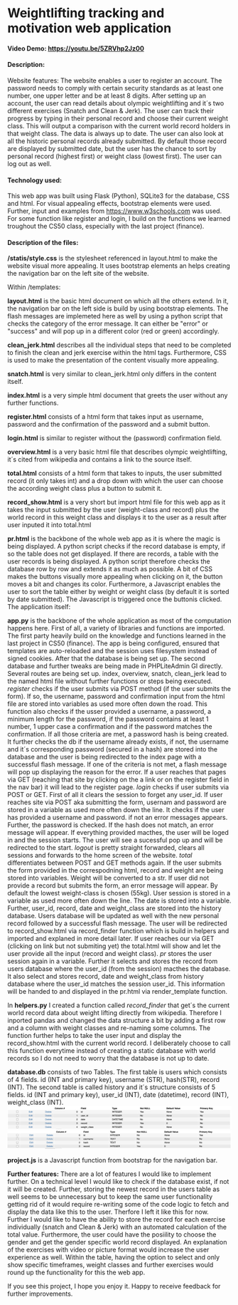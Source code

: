 # Weightlifting tracking and motivation web application
#### Video Demo:  <https://youtu.be/5ZRVhp2Jz00>
#### Description:
Website features:
The website enables a user to register an account.
The password needs to comply with certain security standards as at least one number, one upper letter and be at least 8 digits.
After setting up an account, the user can read details about olympic weightlifting and it´s two different exercises (Snatch and Clean & Jerk).
The user can track their progress by typing in their personal record and choose their current weight class.
This will output a comparison with the current world record holders in that weight class. The data is always up to date.
The user can also look at all the historic personal records already submitted. By default those record are displayed by submitted date, but the user has the chance to sort by personal record (highest first) or weight class (lowest first).
The user can log out as well.

#### Technology used:
This web app was built using Flask (Python), SQLite3 for the database, CSS and html.
For visual appealing effects, bootstrap elements were used.
Further, input and examples from https://www.w3schools.com was used.
For some function like register and login, I build on the functions we learned troughout the CS50 class, especially with the last project (finance).

#### Description of the files:
**/statis/style.css** is the stylesheet referenced in layout.html to make the website visual more appealing. It uses bootstrap elements an helps creating the navigation bar on the left site of the website.

Within /templates:

**layout.html** is the basic html document on which all the others extend. In it, the navigation bar on the left side is build by using bootstrap elements. The flash messages are implemeted here as well by using a python script that checks the category of the error message. It can either be "error" or "success" and will pop up in a different color (red or green) accordingly.

**clean_jerk.html** describes all the individual steps that need to be completed to finish the clean and jerk exercise within the html tags. Furthermore, CSS is used to make the presentation of the content visually more appealing.

**snatch.html** is very similar to clean_jerk.html only differs in the content itself.

**index.html** is a very simple html document that greets the user without any further functions.

**register.html** consists of a html form that takes input as username, password and the confirmation of the password and a submit button.

**login.html** is similar to register without the (password) confirmation field.

**overview.html** is a very basic html file that describes olympic weightlifting, it´s cited from wikipedia and contains a link to the source itself.

**total.html** consists of a html form that takes to inputs, the user submitted record (it only takes int) and a drop down with which the user can choose the according weight class plus a button to submit it.

**record_show.html** is a very short but import html file for this web app as it takes the input submitted by the user (weight-class and record) plus the world record in this weight class and displays it to the user as a result after user inputed it into total.html

**pr.html** is the backbone of the whole web app as it is where the magic is being displayed. A python script checks if the record database is empty, if so the table does not get displayed. If there are records, a table with the user records is being displayed. A python script therefore checks the database row by row and extends it as much as possible. A bit of CSS makes the buttons visually more appealing when clicking on it, the button moves a bit and changes its color. Furthermore, a Javascript enables the user to sort the table either by weight or weight class (by default it is sorted by date submitted). The Javascript is triggered once the buttonis clicked.
The application itself:

**app.py** is the backbone of the whole application as most of the computation happens here. First of all, a variety of libraries and functions are imported. The first party heavily build on the knowledge and functions learned in the last project in CS50 (finance). The app is being configured, ensured that templates are auto-reloaded and the session uses filesystem instead of signed cookies.
After that the database is being set up. The second database and further tweaks are being made in PHPLiteAdmin GI directly. Several routes are being set up. index, overview, snatch, clean_jerk lead to the named html file without further functions or steps being executed.
*register* checks if the user submits via POST method (if the user submits the form). If so, the username, password and confirmation input from the html file are stored into variables as used more often down the road. This function also checks if the usser provided a username, a password, a minimum length for the password, if the password contains at least 1 number, 1 upper case a confirmation and if the password matches the confirmation. If all those criteria are met, a password hash is being created. It further checks the db if the username already exists, if not, the username and it´s corresponding password (secured in a hash) are stored into the database and the user is being redirected to the index page with a successful flash message. If one of the criteria is not met, a flash message will pop up displaying the reason for the error.
If a user reaches that pages via GET (reaching that site by clicking on the a link or on the register field in the nav bar) it will lead to the register page.
*login* checks if user submits via POST or GET. First of all it clears the session to forget any user_id. If user reaches site via POST aka submitting the form, usernam and password are stored in a variable as used more often down the line. It checks if the user has provided a username and password. if not an error messages appears. Further, the password is checked. If the hash does not match, an error message will appear. If everything provided macthes, the user will be loged in and the session starts. The user will see a sucessful pop up and will be redirected to the start.
*logout* is pretty straight forwarded, clears all sessions and forwards to the home screen of the website.
*total* differentiates between POST and GET methods again. If the user submits the form provided in the correspodning html, record and weight are being stored into variables. Weight will be converted to a str. If user did not provide a record but submits the form, an error message will appear. By default the lowest weight-class is chosen (55kg). User session is stored in a variable as used more often down the line. The date is stored into a variable. Further, user_id, record, date and weight_class are stored into the history database. Users database will be updated as well with the new personal record followed by a successful flash message. The user will be redirected to record_show.html via record_finder function which is build in helpers and imported and explaned in more detail later. If user reaches our via GET (clicking on link but not submiting yet) the total.html will show and let the user provide all the input (record and weight class).
*pr* stores the user session again in a variable. Further it selects and stores the record from users database where the user_id (from the session) macthes the database. It also select and stores record, date and weight_class from history database where the user_id matches the session user_id. This information will be handed to and displayed in the pr.html via render_template function.

In **helpers.py** I created a function called *record_finder* that get´s the current world record data about weight lifting directly from wikipedia. Therefore I inported pandas and changed the data structure a bit by adding a first row and a column with weight classes and re-naming some columns. The function further helps to take the user input and display the record_show.html with the current world record. I deliberately choose to call this function everytime instead of creating a static database with world records so I do not need to worry that the database is not up to date.

**database.db** consists of two Tables. The first table is users which consists of 4 fields. id (INT and primary key), username (STR), hash(STR), record (INT). The second table is called history and it´s structure consists of 5 fields. id (INT and primary key), user_id (INT), date (datetime), record (INT), weight_class (INT).
![history table database](history_table.png)
![users table database](user_table.png)

**project.js** is a Javascript function from bootstrap for the navigation bar.

**Further features:**
There are a lot of features I would like to implement further.
On a technical level I would like to check if the database exist, if not it will be created. Further, storing the newest record in the users table as well seems to be unnecessary but to keep the same user functionality getting rid of it would require re-writing some of the code logic to fetch and display the data like this to the user. Therfore I left it like this for now.
Further I would like to have the ability to store the record for each exercise individually (snatch and Clean & Jerk) with an automated calculation of the total value. Furthermore, the user could have the posiility to choose the gender and get the gender specific world record displayed. An explanation of the exercises with video or picture format would increase the user experience as well.
Within the table, having the option to select and only show specific timeframes, weight classes and further exercises would round up the functionality for this the web app.

If you see this project, I hope you enjoy it. Happy to receive feedback for further improvements.
